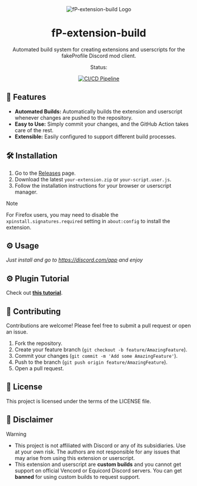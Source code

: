 <div align="center">
  <img src="https://avatars.githubusercontent.com/u/221838119?s=200" alt="fP-extension-build Logo">
    <h1>fP-extension-build</h1>
    <p>Automated build system for creating extensions and userscripts for the fakeProfile Discord mod client.</p>
    <p>Status:</p>
    <a href="https://github.com/TheLumiDevs/fP-extension-build/actions/workflows/build.yml">
    <img src="https://img.shields.io/github/actions/workflow/status/TheLumiDevs/fP-extension-build/build.yml?branch=main&style=flat-square&label=Build&logo=github-actions&logoColor=white&color=green" alt="CI/CD Pipeline" >
    </a>
</div>


## 🚀 Features

*   **Automated Builds:** Automatically builds the extension and userscript whenever changes are pushed to the repository.
*   **Easy to Use:** Simply commit your changes, and the GitHub Action takes care of the rest.
*   **Extensible:** Easily configured to support different build processes.

## 🛠️ Installation

1.  Go to the [Releases](https://github.com/TheLumiDevs/fP-extension-build/releases) page.
2.  Download the latest `your-extension.zip` or `your-script.user.js`.
3.  Follow the installation instructions for your browser or userscript manager.

> [!NOTE]
> For Firefox users, you may need to disable the `xpinstall.signatures.required` setting in `about:config` to install the extension.

## ⚙️ Usage

*Just install and go to https://discord.com/app and enjoy*

## ⚙️ Plugin Tutorial

Check out **[this tutorial](https://github.com/TheLumiDevs/fakeProfile/blob/main/docs/tutorial.md)**.

## 🤝 Contributing

Contributions are welcome! Please feel free to submit a pull request or open an issue.

1.  Fork the repository.
2.  Create your feature branch (`git checkout -b feature/AmazingFeature`).
3.  Commit your changes (`git commit -m 'Add some AmazingFeature'`).
4.  Push to the branch (`git push origin feature/AmazingFeature`).
5.  Open a pull request.

## 📄 License

This project is licensed under the terms of the LICENSE file.

## 📜 Disclaimer

> [!WARNING]
> - This project is not affiliated with Discord or any of its subsidiaries. Use at your own risk. The authors are not responsible for any issues that may arise from using this extension or userscript.  
> - This extension and userscript are **custom builds** and you cannot get support on official Vencord or Equicord Discord servers. You can get **banned** for using custom builds to request support.